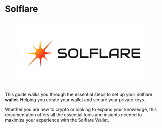# Solflare

<figure><img src="../../.gitbook/assets/solflaree.png" alt=""><figcaption></figcaption></figure>

This guide walks you through the essential steps to set up your Solflare **wallet. H**elping you create your wallet and secure your private keys.

Whether you are new to crypto or looking to expand your knowledge, this documentation offers all the essential tools and insights needed to maximize your experience with the Solflare Wallet.
